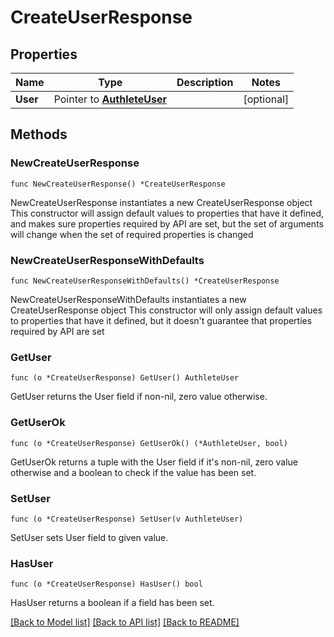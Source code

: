 # CreateUserResponse

## Properties

Name | Type | Description | Notes
------------ | ------------- | ------------- | -------------
**User** | Pointer to [**AuthleteUser**](AuthleteUser.md) |  | [optional] 

## Methods

### NewCreateUserResponse

`func NewCreateUserResponse() *CreateUserResponse`

NewCreateUserResponse instantiates a new CreateUserResponse object
This constructor will assign default values to properties that have it defined,
and makes sure properties required by API are set, but the set of arguments
will change when the set of required properties is changed

### NewCreateUserResponseWithDefaults

`func NewCreateUserResponseWithDefaults() *CreateUserResponse`

NewCreateUserResponseWithDefaults instantiates a new CreateUserResponse object
This constructor will only assign default values to properties that have it defined,
but it doesn't guarantee that properties required by API are set

### GetUser

`func (o *CreateUserResponse) GetUser() AuthleteUser`

GetUser returns the User field if non-nil, zero value otherwise.

### GetUserOk

`func (o *CreateUserResponse) GetUserOk() (*AuthleteUser, bool)`

GetUserOk returns a tuple with the User field if it's non-nil, zero value otherwise
and a boolean to check if the value has been set.

### SetUser

`func (o *CreateUserResponse) SetUser(v AuthleteUser)`

SetUser sets User field to given value.

### HasUser

`func (o *CreateUserResponse) HasUser() bool`

HasUser returns a boolean if a field has been set.


[[Back to Model list]](../README.md#documentation-for-models) [[Back to API list]](../README.md#documentation-for-api-endpoints) [[Back to README]](../README.md)


